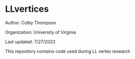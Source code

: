 # LLvertices
Author: Colby Thompson

Organization: University of Virginia

Last updated: 7/27/2022

This repository contains code used during LL vertex research
